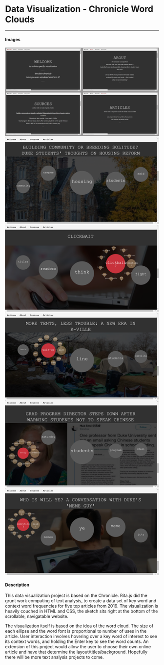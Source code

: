 # Data Visualization - Chronicle Word Clouds
------
####  Images

![intro](images/intro.png?raw=true "Intro Slides")
![art1](images/art1.png?raw=true "Housing Article")
![art2](images/art2red.png?raw=true "Clickbait Article")
![art3](images/art3red.png?raw=true "Tenting Article")
![art4](images/art4red.png?raw=true "Neely Article")
![art5](images/art5red.png?raw=true "Will Ye Article")

####  Description

This data visualization project is based on the Chronicle. Rita.js did the grunt work computing of text analysis, to create a data set of key word and context word frequencies for five top articles from 2019. The visualization is heavily couched in HTML and CSS, the sketch sits right at the bottom of the scrollable, navigatable website. 

The visualization itself is based on the idea of the word cloud. The size of each ellipse and the word font is proportional to number of uses in the article. User interaction involves hovering over a key word of interest to see its context words, and holding the Enter key to see the word counts. An extension of this project would allow the user to choose their own online article and have that determine the layout/titles/background. Hopefully there will be more text analysis projects to come.
